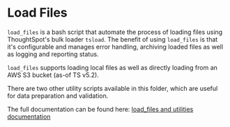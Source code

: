 # Load Files

`load_files` is a bash script that automate the process of loading files using ThoughtSpot's bulk loader
`tsload`.   The benefit of using `load_files` is that it's configurable and manages error handling, 
archiving loaded files as well as logging and reporting status.

`load_files` supports loading local files as well as directly loading from an AWS S3 bucket (as-of TS v5.2).

There are two other utility scripts available in this folder, which are useful for data preparation and validation.

The full documentation can be found here: [load_files and utilities documentation](./documentation/Documentation.md)
